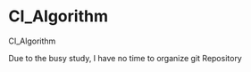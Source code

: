 # CI_Algorithm

CI_Algorithm

  Due to the busy study, I have no time to organize git Repository
  
